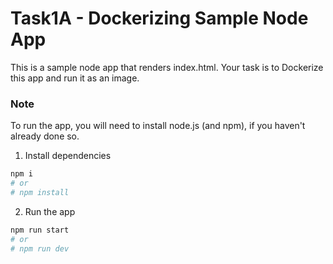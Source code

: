 # Task1A - Dockerizing Sample Node App

This is a sample node app that renders index.html. 
Your task is to Dockerize this app and run it as an image.

### Note

To run the app, you will need to install node.js (and npm), if you haven't already done so.

1. Install dependencies

```sh
npm i
# or
# npm install
```

2. Run the app

```sh
npm run start
# or
# npm run dev
```
